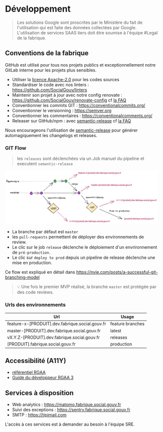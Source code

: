 # Développement

> Les solutions Google sont proscrites par le Ministère du fait de l'utilisation qui est faite des données collectées par Google. L'utilisation de services SAAS tiers doit être soumise à l'équipe #Legal de la fabrique.

## Conventions de la fabrique

GitHub est utilisé pour tous nos projets publics et exceptionnellement notre GitLab interne pour les projets plus sensibles.

- Utiliser la [licence Apache-2.0](https://www.numerique.gouv.fr/publications/politique-logiciel-libre/pratique/#aide-au-choix-de-la-licence) pour les codes sources
- Standardiser le code avec nos linters : https://github.com/SocialGouv/linters
- Maintenir son projet à jour avec notre config renovate : https://github.com/SocialGouv/renovate-config cf [la FAQ](/faq?id=utilisation-de-renovate)
- Conventionner les commits GIT : https://conventionalcommits.org/
- Conventionner le versionning : https://semver.org
- Conventionner les commentaires : https://conventionalcomments.org/
- Releaser sur GitHub/npm : avec [semantic-release](https://github.com/semantic-release/semantic-release) cf [la FAQ](/faq?id=installer-semantic-release)

Nous encourageons l'utilisation de [semantic-release](/faq?id=installer-semantic-release) pour générer automagiquement les changelogs et releases.

### GIT Flow

> les `releases` sont déclenchées via un Job manuel du pipeline et executent `semantic-release`

[![](_media/git-flow-simple.png ":size=700x280")](https://excalidraw.com/#json=5398147975086080,1ttD0NIStZBZ8mcBLOEOPg)

- La branche par défaut est `master`
- les `pull-requests` permettent de déployer des environnements de review.
- Le clic sur le job `release` déclenche le déploiement d'un envrironnement de `pré-production`.
- Le clic sur `deploy to prod` depuis un pipeline de release déclenche une mise en production.

Ce flow est expliqué en détail dans https://nvie.com/posts/a-successful-git-branching-model

> 💡 Une fois le premier MVP réalisé, la branche `master` est protégée par des code reviews.

### Urls des environnements

| Url                                             | Usage            |
| ----------------------------------------------- | ---------------- |
| feature-x-[PRODUIT].dev.fabrique.social.gouv.fr | feature branches |
| master-[PRODUIT].dev.fabrique.social.gouv.fr    | latest           |
| vX.Y.Z-[PRODUIT].dev.fabrique.social.gouv.fr    | releases         |
| [PRODUIT].fabrique.social.gouv.fr               | production       |

## Accessibilité (A11Y)

- [référentiel RGAA](http://references.modernisation.gouv.fr/rgaa-accessibilite/)
- [Guide du développeur RGAA 3](https://github.com/DISIC/guide-developpeur)

## Services à disposition

- Web analytics : https://matomo.fabrique.social.gouv.fr
- Suivi des exceptions : https://sentry.fabrique.social.gouv.fr
- SMTP : https://tipimail.com

L'accès à ces services est à demander au besoin à l'équipe SRE.
